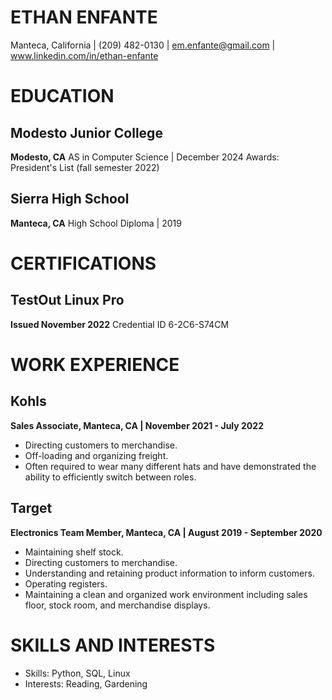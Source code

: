 # ETHAN ENFANTE
Manteca, California | (209) 482-0130 | em.enfante@gmail.com | www.linkedin.com/in/ethan-enfante
# EDUCATION
## Modesto Junior College
**Modesto, CA**
AS in Computer Science | December 2024
Awards: President's List (fall semester 2022)
 
## Sierra High School
**Manteca, CA**
High School Diploma | 2019
# CERTIFICATIONS
## TestOut Linux Pro
**Issued November 2022** Credential ID 6-2C6-S74CM
# WORK EXPERIENCE
## Kohls
**Sales Associate, Manteca, CA | November 2021 - July 2022**
- Directing customers to merchandise.
- Off-loading and organizing freight.
- Often required to wear many different hats and have demonstrated the ability to efficiently switch between roles.
## Target
**Electronics Team Member, Manteca, CA | August 2019 - September 2020**
- Maintaining shelf stock.
- Directing customers to merchandise.
- Understanding and retaining product information to inform customers.
- Operating registers.
- Maintaining a clean and organized work environment including sales floor, stock room, and merchandise displays.
# SKILLS AND INTERESTS
- Skills: Python, SQL, Linux
- Interests: Reading, Gardening
